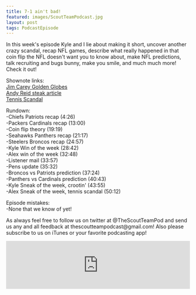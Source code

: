 ```yaml
---
title: 7-1 ain't bad!
featured: images/ScoutTeamPodcast.jpg
layout: post
tags: PodcastEpisode
---
```


<p>In this week's episode Kyle and I lie about making it short, uncover another crazy scandal, recap NFL games, describe what really happened in that coin flip the NFL doesn't want you to know about, make NFL predictions, talk recruiting and bugs bunny, make you smile, and much much more! Check it out!</p>
<p>Shownote links:
<br><a target="_blank" href="https://www.youtube.com/watch?v=uevbPqes7Wo">Jim Carey Golden Globes</a>
<br><a target="_blank" href="http://www.theonion.com/article/andy-reid-furious-self-poor-clock-management-end-7-52215">Andy Reid steak article</a>
<br><a target="_blank" href="http://www.buzzfeed.com/heidiblake/the-tennis-racket#.ouj8QWR6Z">Tennis Scandal</a></p>
<p>Rundown:
<br>-Chiefs Patriots recap (4:26)
<br>-Packers Cardinals recap  (13:00)
<br>-Coin flip theory (19:19)
<br>-Seahawks Panthers recap (21:17)
<br>-Steelers Broncos recap (24:57)
<br>-Kyle Win of the week (28:42)
<br>-Alex win of the week (32:48)
<br>-Listener mail (33:57)
<br>-Pens update (35:32)
<br>-Broncos vs Patriots prediction (37:24)
<br>-Panthers vs Cardinals prediction (40:43)
<br>-Kyle Sneak of the week, crootin' (43:55)
<br>-Alex Sneak of the week, tennis scandal (50:12)</p>
<p>Episode mistakes: 
<br>-None that we know of yet!</p>
<p>As always feel free to follow us on twitter at @TheScoutTeamPod and send us any and all feedback at thescoutteampodcast@gmail.com! Also please subscribe to us on iTunes or your favorite podcasting app!</p>
<iframe src="https://www.spreaker.com/embed/player/standard?episode_id=7613996&autoplay=false" style="width: 100%; height: 131px;" frameborder="0" scrolling="no"></iframe>
<br>